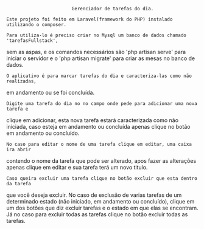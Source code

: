                             Gerenciador de tarefas do dia.

    Este projeto foi feito em Laravel(framework do PHP) instalado utilizando o composer.

    Para utiliza-lo é preciso criar no Mysql um banco de dados chamado 'tarefasFullstack',
sem as aspas, e os comandos necessários são 'php artisan serve' para iniciar o servidor 
e o 'php artisan migrate' para criar as mesas no banco de dados.

    O aplicativo é para marcar tarefas do dia e caracteriza-las como não realizadas, 
em andamento ou se foi concluída.

    Digite uma tarefa do dia no no campo onde pede para adicionar uma nova tarefa e 
clique em adicionar, esta nova tarefa estará caracterizada como não iniciada, caso 
esteja em andamento ou concluída apenas clique no botão em andamento ou concluído.

    No caso para editar o nome de uma tarefa clique em editar, uma caixa ira abrir 
contendo o nome da tarefa que pode ser alterado, apos fazer as alterações apenas 
clique em editar e sua tarefa terá um novo titulo.

    Caso queira excluir uma tarefa clique no botão excluir que esta dentro da tarefa 
que você deseja excluir. No caso de exclusão de varias tarefas de um determinado estado 
(não iniciado, em andamento ou concluído), clique em um dos botões que diz excluir 
tarefas e o estado em que elas se encontram. Já no caso para excluir todas as tarefas 
clique no botão excluir todas as tarefas.